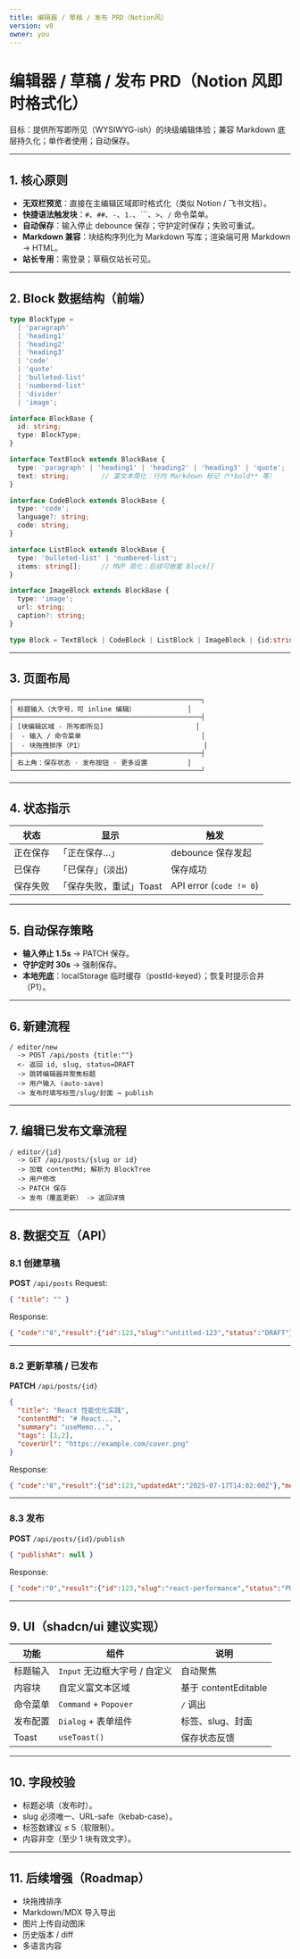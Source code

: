 ```yaml
---
title: 编辑器 / 草稿 / 发布 PRD（Notion风）
version: v0
owner: you
---
```


# 编辑器 / 草稿 / 发布 PRD（Notion 风即时格式化）

目标：提供所写即所见（WYSIWYG-ish）的块级编辑体验；兼容 Markdown 底层持久化；单作者使用；自动保存。

---

## 1. 核心原则
- **无双栏预览**：直接在主编辑区域即时格式化（类似 Notion / 飞书文档）。
- **快捷语法触发块**：`#`、`##`、`-`、`1.`、```、`>`、`/` 命令菜单。
- **自动保存**：输入停止 debounce 保存；守护定时保存；失败可重试。
- **Markdown 兼容**：块结构序列化为 Markdown 写库；渲染端可用 Markdown → HTML。
- **站长专用**：需登录；草稿仅站长可见。

---

## 2. Block 数据结构（前端）
```ts
type BlockType =
  | 'paragraph'
  | 'heading1'
  | 'heading2'
  | 'heading3'
  | 'code'
  | 'quote'
  | 'bulleted-list'
  | 'numbered-list'
  | 'divider'
  | 'image';

interface BlockBase {
  id: string;
  type: BlockType;
}

interface TextBlock extends BlockBase {
  type: 'paragraph' | 'heading1' | 'heading2' | 'heading3' | 'quote';
  text: string;        // 富文本简化：行内 Markdown 标记（**bold** 等）
}

interface CodeBlock extends BlockBase {
  type: 'code';
  language?: string;
  code: string;
}

interface ListBlock extends BlockBase {
  type: 'bulleted-list' | 'numbered-list';
  items: string[];     // MVP 简化；后续可嵌套 Block[]
}

interface ImageBlock extends BlockBase {
  type: 'image';
  url: string;
  caption?: string;
}

type Block = TextBlock | CodeBlock | ListBlock | ImageBlock | {id:string;type:'divider'};
```

---

## 3. 页面布局
```
┌───────────────────────────────────────────────┐
│ 标题输入（大字号，可 inline 编辑）             │
├───────────────────────────────────────────────┤
│ [块编辑区域 - 所写即所见]                       │
│  - 输入 / 命令菜单                              │
│  - 块拖拽排序（P1）                              │
├───────────────────────────────────────────────┤
│ 右上角：保存状态 · 发布按钮 · 更多设置          │
└───────────────────────────────────────────────┘
```

---

## 4. 状态指示
| 状态 | 显示 | 触发 |
| --- | --- | --- |
| 正在保存 | 「正在保存…」 | debounce 保存发起 |
| 已保存 | 「已保存」(淡出) | 保存成功 |
| 保存失败 | 「保存失败，重试」Toast | API error (`code != 0`) |

---

## 5. 自动保存策略
- **输入停止 1.5s** → PATCH 保存。
- **守护定时 30s** → 强制保存。
- **本地兜底**：localStorage 临时缓存（postId-keyed）；恢复时提示合并（P1）。

---

## 6. 新建流程
```text
/ editor/new
  -> POST /api/posts {title:""}
  <- 返回 id, slug, status=DRAFT
  -> 跳转编辑器并聚焦标题
  -> 用户输入 (auto-save)
  -> 发布时填写标签/slug/封面 → publish
```

---

## 7. 编辑已发布文章流程
```text
/ editor/{id}
  -> GET /api/posts/{slug or id}
  -> 加载 contentMd; 解析为 BlockTree
  -> 用户修改
  -> PATCH 保存
  -> 发布（覆盖更新） -> 返回详情
```

---

## 8. 数据交互（API）

### 8.1 创建草稿
**POST** `/api/posts`
Request:
```json
{ "title": "" }
```
Response:
```json
{ "code":"0","result":{"id":123,"slug":"untitled-123","status":"DRAFT"},"message":"" }
```

---

### 8.2 更新草稿 / 已发布
**PATCH** `/api/posts/{id}`
```json
{
  "title": "React 性能优化实践",
  "contentMd": "# React...",
  "summary": "useMemo...",
  "tags": [1,2],
  "coverUrl": "https://example.com/cover.png"
}
```
Response:
```json
{ "code":"0","result":{"id":123,"updatedAt":"2025-07-17T14:02:00Z"},"message":"" }
```

---

### 8.3 发布
**POST** `/api/posts/{id}/publish`
```json
{ "publishAt": null }
```
Response:
```json
{ "code":"0","result":{"id":123,"slug":"react-performance","status":"PUBLISHED","publishAt":"2025-07-17T14:05:00Z"},"message":"" }
```

---

## 9. UI（shadcn/ui 建议实现）
| 功能 | 组件 | 说明 |
| --- | --- | --- |
| 标题输入 | `Input` 无边框大字号 / 自定义 | 自动聚焦 |
| 内容块 | 自定义富文本区域 | 基于 contentEditable |
| 命令菜单 | `Command` + `Popover` | `/` 调出 |
| 发布配置 | `Dialog` + 表单组件 | 标签、slug、封面 |
| Toast | `useToast()` | 保存状态反馈 |

---

## 10. 字段校验
- 标题必填（发布时）。
- slug 必须唯一、URL-safe（kebab-case）。
- 标签数建议 ≤ 5（软限制）。
- 内容非空（至少 1 块有效文字）。

---

## 11. 后续增强（Roadmap）
- 块拖拽排序
- Markdown/MDX 导入导出
- 图片上传自动图床
- 历史版本 / diff
- 多语言内容
